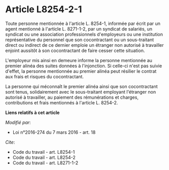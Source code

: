 # Article L8254-2-1

Toute personne mentionnée à l'article L. 8254-1, informée par écrit par un agent mentionné à l'article L. 8271-1-2, par un
syndicat de salariés, un syndicat ou une association professionnels d'employeurs ou une institution représentative du
personnel que son cocontractant ou un sous-traitant direct ou indirect de ce dernier emploie un étranger non autorisé à
travailler enjoint aussitôt à son cocontractant de faire cesser cette situation. 

L'employeur mis ainsi en demeure informe la personne mentionnée au premier alinéa des suites données à l'injonction. Si
celle-ci n'est pas suivie d'effet, la personne mentionnée au premier alinéa peut résilier le contrat aux frais et risques du
cocontractant. 

La personne qui méconnaît le premier alinéa ainsi que son cocontractant sont tenus, solidairement avec le sous-traitant
employant l'étranger non autorisé à travailler, au paiement des rémunérations et charges, contributions et frais mentionnés à
l'article L. 8254-2.

**Liens relatifs à cet article**

_Modifié par_:

  - Loi n°2016-274 du 7 mars 2016 - art. 18

_Cite_:

  - Code du travail - art. L8254-1
  - Code du travail - art. L8254-2
  - Code du travail - art. L8271-1-2
